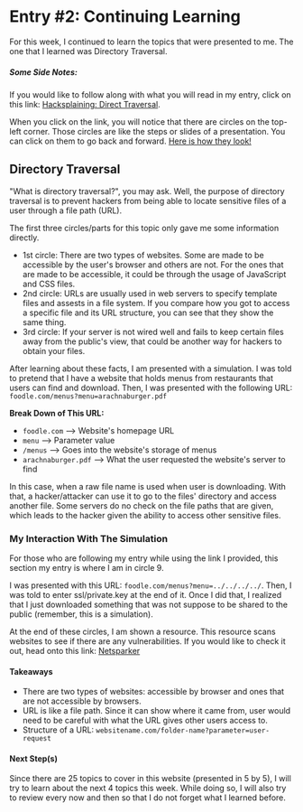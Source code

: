 # Entry #2: Continuing Learning  
For this week, I continued to learn the topics that were presented to me. The one that I learned was Directory Traversal. 

##### Some Side Notes: 
If you would like to follow along with what you will read in my entry, click on this link: [Hacksplaining: Direct Traversal](https://www.hacksplaining.com/exercises/directory-traversal). 

When you click on the link, you will notice that there are circles on the top-left corner. Those circles are like the steps or slides of a presentation. You can click on them to go back and forward. [Here is how they look!](../images/meaning-of-circles.lnk)

## Directory Traversal
"What is directory traversal?", you may ask. Well, the purpose of directory traversal is to prevent hackers from being able to locate sensitive files of a user through a file path (URL).  

The first three circles/parts for this topic only gave me some information directly. 
* 1st circle: There are two types of websites. Some are made to be accessible by the user's browser and others are not. For the ones that are made to be accessible, it could be through the usage of JavaScript and CSS files. 
* 2nd circle: URLs are usually used in web servers to specify template files and assests in a file system. If you compare how you got to access a specific file and its URL structure, you can see that they show the same thing.  
* 3rd circle: If your server is not wired well and fails to keep certain files away from the public's view, that could be another way for hackers to obtain your files. 

After learning about these facts, I am presented with a simulation. I was told to pretend that I have a website that holds menus from restaurants that users can find and download. Then, I was presented with the following URL: ```foodle.com/menus?menu=arachnaburger.pdf``` 

**Break Down of This URL:** 
* ```foodle.com``` --> Website's homepage URL 
* ```menu``` --> Parameter value  
* ```/menus``` --> Goes into the website's storage of menus  
* ```arachnaburger.pdf``` --> What the user requested the website's server to find 

In this case, when a raw file name is used when user is downloading. With that, a hacker/attacker can use it to go to the files' directory and access another file. Some servers do no check on the file paths that are given, which leads to the hacker given the ability to access other sensitive files. 

### My Interaction With The Simulation 
For those who are following my entry while using the link I provided, this section my entry is where I am in circle 9. 

I was presented with this URL: ```foodle.com/menus?menu=../../../../```. Then, I was told to enter ssl/private.key at the end of it. Once I did that, I realized that I just downloaded something that was not suppose to be shared to the public (remember, this is a simulation). 

At the end of these circles, I am shown a resource. This resource scans websites to see if there are any vulnerabilities. If you would like to check it out, head onto this link: [Netsparker](https://www.netsparker.com/netsparker-web-application-security-scanner/dead-accurate-automated-web-vulnerability-scanner/?utm_source=hacksplaining.com&&utm_content=is+website+vulnerable+lesson&utm_medium=banner&utm_campaign=nc+advert)   

#### Takeaways 
* There are two types of websites: accessible by browser and ones that are not accessible by browsers. 
* URL is like a file path. Since it can show where it came from, user would need to be careful with what the URL gives other users access to. 
* Structure of a URL: ```websitename.com/folder-name?parameter=user-request``` 

#### Next Step(s)
Since there are 25 topics to cover in this website (presented in 5 by 5), I will try to learn about the next 4 topics this week. While doing so, I will also try to review every now and then so that I do not forget what I learned before.  


